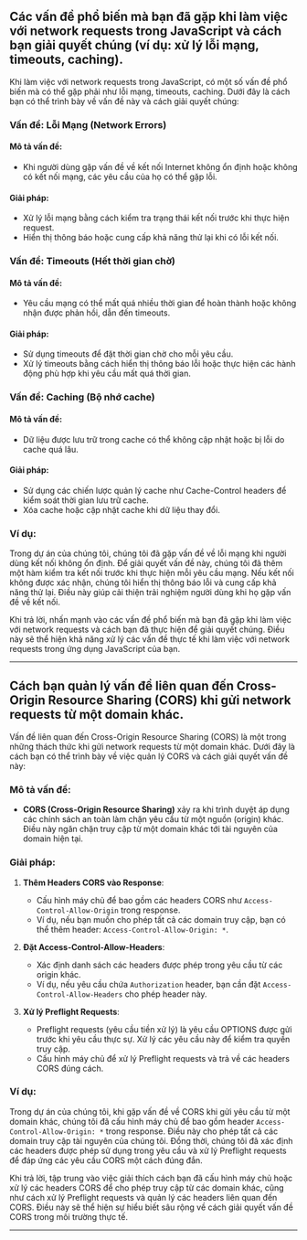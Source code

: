 ## Các vấn đề phổ biến mà bạn đã gặp khi làm việc với network requests trong JavaScript và cách bạn giải quyết chúng (ví dụ: xử lý lỗi mạng, timeouts, caching).

Khi làm việc với network requests trong JavaScript, có một số vấn đề phổ biến mà có thể gặp phải như lỗi mạng, timeouts, caching. Dưới đây là cách bạn có thể trình bày về vấn đề này và cách giải quyết chúng:

### Vấn đề: Lỗi Mạng (Network Errors)

#### Mô tả vấn đề:

- Khi người dùng gặp vấn đề về kết nối Internet không ổn định hoặc không có kết nối mạng, các yêu cầu của họ có thể gặp lỗi.

#### Giải pháp:

- Xử lý lỗi mạng bằng cách kiểm tra trạng thái kết nối trước khi thực hiện request.
- Hiển thị thông báo hoặc cung cấp khả năng thử lại khi có lỗi kết nối.

### Vấn đề: Timeouts (Hết thời gian chờ)

#### Mô tả vấn đề:

- Yêu cầu mạng có thể mất quá nhiều thời gian để hoàn thành hoặc không nhận được phản hồi, dẫn đến timeouts.

#### Giải pháp:

- Sử dụng timeouts để đặt thời gian chờ cho mỗi yêu cầu.
- Xử lý timeouts bằng cách hiển thị thông báo lỗi hoặc thực hiện các hành động phù hợp khi yêu cầu mất quá thời gian.

### Vấn đề: Caching (Bộ nhớ cache)

#### Mô tả vấn đề:

- Dữ liệu được lưu trữ trong cache có thể không cập nhật hoặc bị lỗi do cache quá lâu.

#### Giải pháp:

- Sử dụng các chiến lược quản lý cache như Cache-Control headers để kiểm soát thời gian lưu trữ cache.
- Xóa cache hoặc cập nhật cache khi dữ liệu thay đổi.

### Ví dụ:

Trong dự án của chúng tôi, chúng tôi đã gặp vấn đề về lỗi mạng khi người dùng kết nối không ổn định. Để giải quyết vấn đề này, chúng tôi đã thêm một hàm kiểm tra kết nối trước khi thực hiện mỗi yêu cầu mạng. Nếu kết nối không được xác nhận, chúng tôi hiển thị thông báo lỗi và cung cấp khả năng thử lại. Điều này giúp cải thiện trải nghiệm người dùng khi họ gặp vấn đề về kết nối.

Khi trả lời, nhấn mạnh vào các vấn đề phổ biến mà bạn đã gặp khi làm việc với network requests và cách bạn đã thực hiện để giải quyết chúng. Điều này sẽ thể hiện khả năng xử lý các vấn đề thực tế khi làm việc với network requests trong ứng dụng JavaScript của bạn.

---

## Cách bạn quản lý vấn đề liên quan đến Cross-Origin Resource Sharing (CORS) khi gửi network requests từ một domain khác.

Vấn đề liên quan đến Cross-Origin Resource Sharing (CORS) là một trong những thách thức khi gửi network requests từ một domain khác. Dưới đây là cách bạn có thể trình bày về việc quản lý CORS và cách giải quyết vấn đề này:

### Mô tả vấn đề:

- **CORS (Cross-Origin Resource Sharing)** xảy ra khi trình duyệt áp dụng các chính sách an toàn làm chặn yêu cầu từ một nguồn (origin) khác. Điều này ngăn chặn truy cập từ một domain khác tới tài nguyên của domain hiện tại.

### Giải pháp:

1. **Thêm Headers CORS vào Response**:

   - Cấu hình máy chủ để bao gồm các headers CORS như `Access-Control-Allow-Origin` trong response.
   - Ví dụ, nếu bạn muốn cho phép tất cả các domain truy cập, bạn có thể thêm header: `Access-Control-Allow-Origin: *`.

2. **Đặt Access-Control-Allow-Headers**:

   - Xác định danh sách các headers được phép trong yêu cầu từ các origin khác.
   - Ví dụ, nếu yêu cầu chứa `Authorization` header, bạn cần đặt `Access-Control-Allow-Headers` cho phép header này.

3. **Xử lý Preflight Requests**:
   - Preflight requests (yêu cầu tiền xử lý) là yêu cầu OPTIONS được gửi trước khi yêu cầu thực sự. Xử lý các yêu cầu này để kiểm tra quyền truy cập.
   - Cấu hình máy chủ để xử lý Preflight requests và trả về các headers CORS đúng cách.

### Ví dụ:

Trong dự án của chúng tôi, khi gặp vấn đề về CORS khi gửi yêu cầu từ một domain khác, chúng tôi đã cấu hình máy chủ để bao gồm header `Access-Control-Allow-Origin: *` trong response. Điều này cho phép tất cả các domain truy cập tài nguyên của chúng tôi. Đồng thời, chúng tôi đã xác định các headers được phép sử dụng trong yêu cầu và xử lý Preflight requests để đáp ứng các yêu cầu CORS một cách đúng đắn.

Khi trả lời, tập trung vào việc giải thích cách bạn đã cấu hình máy chủ hoặc xử lý các headers CORS để cho phép truy cập từ các domain khác, cũng như cách xử lý Preflight requests và quản lý các headers liên quan đến CORS. Điều này sẽ thể hiện sự hiểu biết sâu rộng về cách giải quyết vấn đề CORS trong môi trường thực tế.

---
